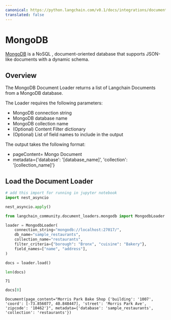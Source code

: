 ```yaml
---
canonical: https://python.langchain.com/v0.1/docs/integrations/document_loaders/mongodb
translated: false
---
```


# MongoDB

[MongoDB](https://www.mongodb.com/) is a NoSQL , document-oriented database that supports JSON-like documents with a dynamic schema.

## Overview

The MongoDB Document Loader returns a list of Langchain Documents from a MongoDB database.

The Loader requires the following parameters:

*   MongoDB connection string
*   MongoDB database name
*   MongoDB collection name
*   (Optional) Content Filter dictionary
*   (Optional) List of field names to include in the output

The output takes the following format:

- pageContent= Mongo Document
- metadata={'database': '[database_name]', 'collection': '[collection_name]'}

## Load the Document Loader

```python
# add this import for running in jupyter notebook
import nest_asyncio

nest_asyncio.apply()
```

```python
from langchain_community.document_loaders.mongodb import MongodbLoader
```

```python
loader = MongodbLoader(
    connection_string="mongodb://localhost:27017/",
    db_name="sample_restaurants",
    collection_name="restaurants",
    filter_criteria={"borough": "Bronx", "cuisine": "Bakery"},
    field_names=["name", "address"],
)
```

```python
docs = loader.load()

len(docs)
```

```output
71
```

```python
docs[0]
```

```output
Document(page_content="Morris Park Bake Shop {'building': '1007', 'coord': [-73.856077, 40.848447], 'street': 'Morris Park Ave', 'zipcode': '10462'}", metadata={'database': 'sample_restaurants', 'collection': 'restaurants'})
```